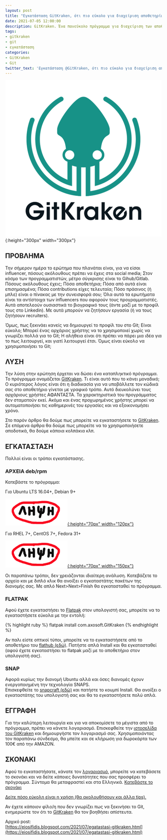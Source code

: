 ```yaml
---
layout: post
title: "Εγκατάσταση GitKraken, ότι πιο εύκολο για διαχείριση αποθετηρίων Git"
date: 2021-07-05 12:00:00
description: GitKraken. Ένα πανεύκολο πρόγραμμα για διαχείριση των αποθετηρίων Git. Πως το εγκαθιστούμε;
tags:
- gitkraken
- git
- εγκατάσταση
categories:
- GitKraken
- Git
twitter_text: 'Εγκατάσταση @GitKraken, ότι πιο εύκολο για διαχείριση αποθετηρίων #Git'
---
```


![GitKraken logo](/post_images/gitkraken/gitkraken-logo-dark-sq.png "GitKraken logo"){:height="300px" width="300px"}


## ΠΡΟΒΛΗΜΑ 

Την σήμερον ημέρα το ερώτημα που πλανάται είναι, για να είσαι influencer, πόσους ακόλουθους πρέπει να έχεις στα social media; Στον κόσμο των προγραμματιστών, μέτρο σύγκρισης είναι το Gihub/Gitlab. Πόσους ακόλουθους έχεις; Πόσα αποθετήρια; Πόσα από αυτά είναι επισημασμένα; Πόσα contributions είχες τελευταία; Πόσο πράσινος (ή μπλε) είναι ο πίνακας με την συνεισφορά σου; Όλα αυτά τα ερωτήματα είναι τα αντίστοιχα των influencers που αφορούν τους προγραμματιστές. Αυτά αποτελεούν ουσιαστικά το βιογραφικό τους (άντε μαζί με το προφίλ τους στο Linkedin). Με αυτά μπορούν να ζητήσουν εργασία (ή να τους ζητήσουν recruiters). 

Όμως, πως ξεκινάει κανείς να δημιουργεί το προφίλ του στο Git; Είναι εύκολο; Μπορεί ένας αρχάριος χρήστης να το χρησιμοποιεί χωρίς να γνωρίζει πολλά για το Git; Η αλήθεια είναι ότι πρέπει να πάρει μια ιδέα για το πως λειτουργεί, και γιατί λειτουργεί έτσι. Όμως είναι εύκολο να χρησιμοποιήσει το Git; 

## ΛΥΣΗ 

Την λύση στην ερώτηση έρχεται να δώσει ένα καταπληκτικό πρόγραμμα. Το πρόγραμμα ονομάζεται [GitKraken](https://gitkraken.link/iosifidis). Τι είναι αυτό που το κάνει μοναδικό; Ο κυριότερος λόγος είναι ότι η διαδικασία για να υποβάλλετε τον κώδικά σας στο αποθετήριο γίνεται με γραφικό τρόπο. Αυτό διευκολύνει τους αρχάριους χρήστες ΑΦΑΝΤΑΣΤΑ. Τα χαρακτηριστικά του προγράμματος δεν σταματούν εκεί. Ακόμα και ένας προχωρημένος χρήστης μπορεί να αυτοματοποιήσει τις καθημερινές του εργασίες και να εξοικονομήσει χρόνο. 

Στο παρόν άρθρο θα δούμε πως μπορείτε να εγκαταστήσετε το [GitKraken](https://gitkraken.link/iosifidis). Σε επόμενα άρθρα θα δούμε πως μπορείτε να το χρησιμοποιήσετε αποδοτικά, θα δούμε κάποια κολπάκια κλπ. 

## ΕΓΚΑΤΑΣΤΑΣΗ 

Πολλοί είναι οι τρόποι εγκατάστασης. 

### ΑΡΧΕΙΑ deb/rpm 

Κατεβάστε το πρόγραμμα: 

Για Ubuntu LTS 16.04+, Debian 9+

[![Download](/post_images/download.png "Download"){:height="70px" width="120px"}](https://www.gitkraken.com/download/linux-deb)


Για RHEL 7+, CentOS 7+, Fedora 31+

[![Download](/post_images/download.png "Download"){:height="70px" width="150px"}](https://www.gitkraken.com/download/linux-rpm)

Οι παραπάνω τρόποι, δεν χρειάζονται ιδιαίτερη ανάλυση. Κατεβάζετε το αρχείο και με διπλό κλικ θα ανοίξει ο εγκαταστάτης πακέτων της διανομής σας. Με απλό Next>Next>Finish θα εγκατασταθεί το πρόγραμμα. 

### FLATPAK 

Αφού έχετε εγκαταστήσει το [Flatpak](https://eiosifidis.blogspot.com/2019/12/opensuse-flatpak.html) στον υπολογιστή σας, μπορείτε να το εγκαταστήσετε εύκολα με την εντολή:

{% highlight ruby %}
flatpak install com.axosoft.GitKraken
{% endhighlight %}

Αν παλι είστε οπτικοί τύποι, μπορείτε να το εγκαταστήσετε από το αποθετήριο του [flathub (εδώ)](https://flathub.org/apps/details/com.axosoft.GitKraken). Πατήστε απλά Install και θα εγκατασταθεί (αφού έχετε εγκαταστήσει το flatpak μαζί με το αποθετήριο στον υπολογιστή σας).

### SNAP 

Αφορά κυρίως την διανομή Ubuntu αλλά και όσες διανομές έχουν ενεργοποιημένη την τεχνολογία SNAPS.  
Επισκεφθείτε το [snapcraft (εδώ)](https://snapcraft.io/gitkraken) και πατήστε το κουμπί Install. Θα ανοίξει ο εγκαταστάτης του υπολογιστή σας και θα το εγκαταστήσετε πολύ απλά. 

## ΕΓΓΡΑΦΗ 

Για την καλύτερη λειτουργία και για να αποκομίσετε τα μέγιστα από το πρόγραμμα, πρέπει να κάνετε λογαριασμό. Επισκεφθείτε την [ιστοσελίδα του GitKraken](https://gitkraken.link/iosifidis) και δημιουργήστε τον λογαριασμό σας. Χρησιμοποιόντας τον παραπάνω σύνδεσμο, θα μπείτε και σε κλήρωση για δωροκάρτα των 100€ από την AMAZON. 


## ΣΚΟΝΑΚΙ 

Αφού το εγκαταστήσατε, κάνατε τον [λογαριασμό](https://gitkraken.link/iosifidis), μπορείτε να κατεβάσετε το σκονάκι και να δείτε κάποιες δυνατότητες που σας προσφέρει το πρόγραμμα. Σύντομα θα μεταφραστεί και στα Ελληνικά. [Κατεβάστε το σκονάκι](https://www.gitkraken.com/wp-content/uploads/2021/05/gitkraken-github-cheat-sheet.pdf) 

[Δείτε πόσο εύκολη είναι η χρήση (θα ακολουθήσουν και άλλα tips).](https://youtu.be/ub9GfRziCtU)

Αν έχετε κάποιον φίλο/η που δεν γνωρίζει πως να ξεκινήσει το Git, ενημερώστε τον ότι το [GitKraken](https://gitkraken.link/iosifidis) θα τον βοηθήσει απίστευτα.

Αρχικό post:  
[https://eiosifidis.blogspot.com/2021/07/egatastasi-gitkraken.html](https://eiosifidis.blogspot.com/2021/07/egatastasi-gitkraken.html)
